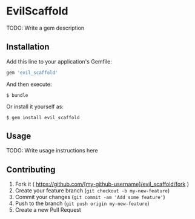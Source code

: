 # EvilScaffold

TODO: Write a gem description

## Installation

Add this line to your application's Gemfile:

```ruby
gem 'evil_scaffold'
```

And then execute:

    $ bundle

Or install it yourself as:

    $ gem install evil_scaffold

## Usage

TODO: Write usage instructions here

## Contributing

1. Fork it ( https://github.com/[my-github-username]/evil_scaffold/fork )
2. Create your feature branch (`git checkout -b my-new-feature`)
3. Commit your changes (`git commit -am 'Add some feature'`)
4. Push to the branch (`git push origin my-new-feature`)
5. Create a new Pull Request
